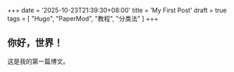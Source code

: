 +++
date = '2025-10-23T21:39:30+08:00'
title = 'My First Post'
draft = true
tags = [ "Hugo", "PaperMod", "教程", "分类法" ]
+++

## 你好，世界！

这是我的第一篇博文。
